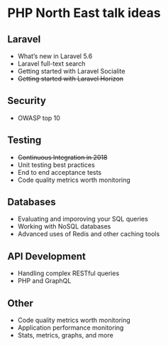 # PHP North East talk ideas

## Laravel
* What’s new in Laravel 5.6
* Laravel full-text search
* Getting started with Laravel Socialite
* ~~Getting started with Laravel Horizon~~

## Security
* OWASP top 10

## Testing
* ~~Continuous Integration in 2018~~
* Unit testing best practices
* End to end acceptance tests
* Code quality metrics worth monitoring

## Databases
* Evaluating and imporoving your SQL queries
* Working with NoSQL databases
* Advanced uses of Redis and other caching tools

## API Development
* Handling complex RESTful queries
* PHP and GraphQL

## Other
* Code quality metrics worth monitoring
* Application performance monitoring
* Stats, metrics, graphs, and more
